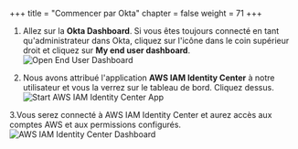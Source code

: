 +++
title = "Commencer par Okta"
chapter = false
weight = 71
+++
1. Allez sur la **Okta Dashboard**. Si vous êtes toujours connecté en tant qu'administrateur dans Okta, cliquez sur l'icône dans le coin supérieur droit et cliquez sur **My end user dashboard**.
![Open End User Dashboard](/images/280_open_end_user_dashboard.png)

2. Nous avons attribué l'application **AWS IAM Identity Center** à notre utilisateur et vous la verrez sur le tableau de bord. Cliquez dessus. 
![Start AWS IAM Identity Center App](/images/290_start_aws_sso_app.png)

3.Vous serez connecté à AWS IAM Identity Center et aurez accès aux comptes AWS et aux permissions configurés.
![AWS IAM Identity Center Dashboard](/images/aws_sso_dashboard.png)
